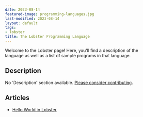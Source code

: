 ```yaml
---
date: 2023-08-14
featured-image: programming-languages.jpg
last-modified: 2023-08-14
layout: default
tags:
- lobster
title: The Lobster Programming Language
---
```


Welcome to the Lobster page! Here, you'll find a description of the language as well as a list of sample programs in that language.

## Description

No 'Description' section available. [Please consider contributing](https://github.com/TheRenegadeCoder/sample-programs-website).

## Articles

- [Hello World in Lobster](https://sampleprograms.io/projects/hello-world/lobster)